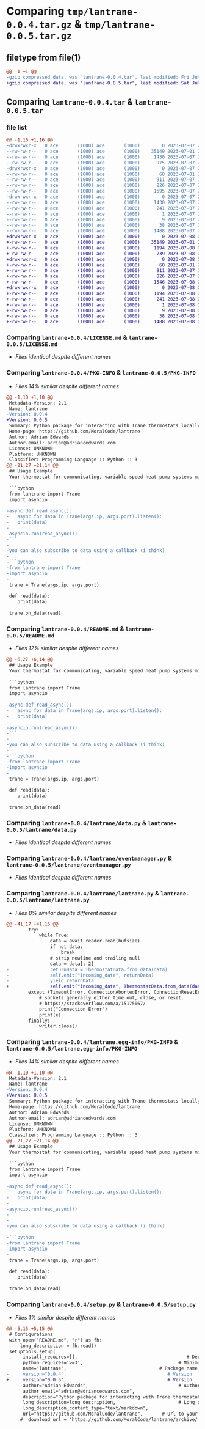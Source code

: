 # Comparing `tmp/lantrane-0.0.4.tar.gz` & `tmp/lantrane-0.0.5.tar.gz`

## filetype from file(1)

```diff
@@ -1 +1 @@
-gzip compressed data, was "lantrane-0.0.4.tar", last modified: Fri Jul  7 23:19:49 2023, max compression
+gzip compressed data, was "lantrane-0.0.5.tar", last modified: Sat Jul  8 00:28:18 2023, max compression
```

## Comparing `lantrane-0.0.4.tar` & `lantrane-0.0.5.tar`

### file list

```diff
@@ -1,16 +1,16 @@
-drwxrwxr-x   0 ace       (1000) ace       (1000)        0 2023-07-07 23:19:49.509068 lantrane-0.0.4/
--rw-rw-r--   0 ace       (1000) ace       (1000)    35149 2023-07-01 23:09:40.000000 lantrane-0.0.4/LICENSE.md
--rw-rw-r--   0 ace       (1000) ace       (1000)     1430 2023-07-07 23:19:49.509068 lantrane-0.0.4/PKG-INFO
--rw-rw-r--   0 ace       (1000) ace       (1000)      975 2023-07-07 23:19:10.000000 lantrane-0.0.4/README.md
-drwxrwxr-x   0 ace       (1000) ace       (1000)        0 2023-07-07 23:19:49.509068 lantrane-0.0.4/lantrane/
--rw-rw-r--   0 ace       (1000) ace       (1000)       60 2023-07-01 23:54:37.000000 lantrane-0.0.4/lantrane/__init__.py
--rw-rw-r--   0 ace       (1000) ace       (1000)      911 2023-07-07 19:56:09.000000 lantrane-0.0.4/lantrane/data.py
--rw-rw-r--   0 ace       (1000) ace       (1000)      826 2023-07-07 22:19:22.000000 lantrane-0.0.4/lantrane/eventmanager.py
--rw-rw-r--   0 ace       (1000) ace       (1000)     1595 2023-07-07 22:20:24.000000 lantrane-0.0.4/lantrane/lantrane.py
-drwxrwxr-x   0 ace       (1000) ace       (1000)        0 2023-07-07 23:19:49.509068 lantrane-0.0.4/lantrane.egg-info/
--rw-rw-r--   0 ace       (1000) ace       (1000)     1430 2023-07-07 23:19:49.000000 lantrane-0.0.4/lantrane.egg-info/PKG-INFO
--rw-rw-r--   0 ace       (1000) ace       (1000)      241 2023-07-07 23:19:49.000000 lantrane-0.0.4/lantrane.egg-info/SOURCES.txt
--rw-rw-r--   0 ace       (1000) ace       (1000)        1 2023-07-07 23:19:49.000000 lantrane-0.0.4/lantrane.egg-info/dependency_links.txt
--rw-rw-r--   0 ace       (1000) ace       (1000)        9 2023-07-07 23:19:49.000000 lantrane-0.0.4/lantrane.egg-info/top_level.txt
--rw-rw-r--   0 ace       (1000) ace       (1000)       38 2023-07-07 23:19:49.509068 lantrane-0.0.4/setup.cfg
--rw-rw-r--   0 ace       (1000) ace       (1000)     1488 2023-07-07 23:17:03.000000 lantrane-0.0.4/setup.py
+drwxrwxr-x   0 ace       (1000) ace       (1000)        0 2023-07-08 00:28:18.182883 lantrane-0.0.5/
+-rw-rw-r--   0 ace       (1000) ace       (1000)    35149 2023-07-01 23:09:40.000000 lantrane-0.0.5/LICENSE.md
+-rw-rw-r--   0 ace       (1000) ace       (1000)     1194 2023-07-08 00:28:18.182883 lantrane-0.0.5/PKG-INFO
+-rw-rw-r--   0 ace       (1000) ace       (1000)      739 2023-07-08 00:14:35.000000 lantrane-0.0.5/README.md
+drwxrwxr-x   0 ace       (1000) ace       (1000)        0 2023-07-08 00:28:18.182883 lantrane-0.0.5/lantrane/
+-rw-rw-r--   0 ace       (1000) ace       (1000)       60 2023-07-01 23:54:37.000000 lantrane-0.0.5/lantrane/__init__.py
+-rw-rw-r--   0 ace       (1000) ace       (1000)      911 2023-07-07 19:56:09.000000 lantrane-0.0.5/lantrane/data.py
+-rw-rw-r--   0 ace       (1000) ace       (1000)      826 2023-07-07 22:19:22.000000 lantrane-0.0.5/lantrane/eventmanager.py
+-rw-rw-r--   0 ace       (1000) ace       (1000)     1546 2023-07-08 00:13:50.000000 lantrane-0.0.5/lantrane/lantrane.py
+drwxrwxr-x   0 ace       (1000) ace       (1000)        0 2023-07-08 00:28:18.182883 lantrane-0.0.5/lantrane.egg-info/
+-rw-rw-r--   0 ace       (1000) ace       (1000)     1194 2023-07-08 00:28:18.000000 lantrane-0.0.5/lantrane.egg-info/PKG-INFO
+-rw-rw-r--   0 ace       (1000) ace       (1000)      241 2023-07-08 00:28:18.000000 lantrane-0.0.5/lantrane.egg-info/SOURCES.txt
+-rw-rw-r--   0 ace       (1000) ace       (1000)        1 2023-07-08 00:28:18.000000 lantrane-0.0.5/lantrane.egg-info/dependency_links.txt
+-rw-rw-r--   0 ace       (1000) ace       (1000)        9 2023-07-08 00:28:18.000000 lantrane-0.0.5/lantrane.egg-info/top_level.txt
+-rw-rw-r--   0 ace       (1000) ace       (1000)       38 2023-07-08 00:28:18.182883 lantrane-0.0.5/setup.cfg
+-rw-rw-r--   0 ace       (1000) ace       (1000)     1488 2023-07-08 00:27:56.000000 lantrane-0.0.5/setup.py
```

### Comparing `lantrane-0.0.4/LICENSE.md` & `lantrane-0.0.5/LICENSE.md`

 * *Files identical despite different names*

### Comparing `lantrane-0.0.4/PKG-INFO` & `lantrane-0.0.5/PKG-INFO`

 * *Files 14% similar despite different names*

```diff
@@ -1,10 +1,10 @@
 Metadata-Version: 2.1
 Name: lantrane
-Version: 0.0.4
+Version: 0.0.5
 Summary: Python package for interacting with Trane thermostats locally.
 Home-page: https://github.com/MoralCode/lantrane
 Author: Adrian Edwards
 Author-email: adrian@adriancedwards.com
 License: UNKNOWN
 Platform: UNKNOWN
 Classifier: Programming Language :: Python :: 3
@@ -21,27 +21,14 @@
 ## Usage Example
 Your thermostat for communicating, variable speed heat pump systems might have a port open that emits data every time the compressor speed changes if you can find the right port via nmap and telnet (usually port 30,000 or so), this example will listen on that port and give you data. The port may change when the device is updated though.
 
 ```python
 from lantrane import Trane
 import asyncio
 
-async def read_async():
-	async for data in Trane(args.ip, args.port).listen():
-	print(data)
-
-asyncio.run(read_async())
-```
-
-you can also subscribe to data using a callback (i think)
-
-```python
-from lantrane import Trane
-import asyncio
-
 trane = Trane(args.ip, args.port)
 
 def read(data):
 	print(data)
 
 trane.on_data(read)
```

### Comparing `lantrane-0.0.4/README.md` & `lantrane-0.0.5/README.md`

 * *Files 12% similar despite different names*

```diff
@@ -6,27 +6,14 @@
 ## Usage Example
 Your thermostat for communicating, variable speed heat pump systems might have a port open that emits data every time the compressor speed changes if you can find the right port via nmap and telnet (usually port 30,000 or so), this example will listen on that port and give you data. The port may change when the device is updated though.
 
 ```python
 from lantrane import Trane
 import asyncio
 
-async def read_async():
-	async for data in Trane(args.ip, args.port).listen():
-	print(data)
-
-asyncio.run(read_async())
-```
-
-you can also subscribe to data using a callback (i think)
-
-```python
-from lantrane import Trane
-import asyncio
-
 trane = Trane(args.ip, args.port)
 
 def read(data):
 	print(data)
 
 trane.on_data(read)
```

### Comparing `lantrane-0.0.4/lantrane/data.py` & `lantrane-0.0.5/lantrane/data.py`

 * *Files identical despite different names*

### Comparing `lantrane-0.0.4/lantrane/eventmanager.py` & `lantrane-0.0.5/lantrane/eventmanager.py`

 * *Files identical despite different names*

### Comparing `lantrane-0.0.4/lantrane/lantrane.py` & `lantrane-0.0.5/lantrane/lantrane.py`

 * *Files 8% similar despite different names*

```diff
@@ -41,17 +41,15 @@
 		try:
 			while True:
 				data = await reader.read(bufsize)
 				if not data:
 					break
 				# strip newline and trailing null
 				data = data[:-2]
-				returnData = ThermostatData.from_data(data)
-				self.emit("incoming_data", returnData)
-				yield returnData
+				self.emit("incoming_data", ThermostatData.from_data(data))
 		except (TimeoutError, ConnectionAbortedError, ConnectionResetError) as e:
 			# sockets generally either time out, close, or reset.
 			# https://stackoverflow.com/a/15175067/
 			print("Connection Error")
 			print(e)
 		finally:
 			writer.close()
```

### Comparing `lantrane-0.0.4/lantrane.egg-info/PKG-INFO` & `lantrane-0.0.5/lantrane.egg-info/PKG-INFO`

 * *Files 14% similar despite different names*

```diff
@@ -1,10 +1,10 @@
 Metadata-Version: 2.1
 Name: lantrane
-Version: 0.0.4
+Version: 0.0.5
 Summary: Python package for interacting with Trane thermostats locally.
 Home-page: https://github.com/MoralCode/lantrane
 Author: Adrian Edwards
 Author-email: adrian@adriancedwards.com
 License: UNKNOWN
 Platform: UNKNOWN
 Classifier: Programming Language :: Python :: 3
@@ -21,27 +21,14 @@
 ## Usage Example
 Your thermostat for communicating, variable speed heat pump systems might have a port open that emits data every time the compressor speed changes if you can find the right port via nmap and telnet (usually port 30,000 or so), this example will listen on that port and give you data. The port may change when the device is updated though.
 
 ```python
 from lantrane import Trane
 import asyncio
 
-async def read_async():
-	async for data in Trane(args.ip, args.port).listen():
-	print(data)
-
-asyncio.run(read_async())
-```
-
-you can also subscribe to data using a callback (i think)
-
-```python
-from lantrane import Trane
-import asyncio
-
 trane = Trane(args.ip, args.port)
 
 def read(data):
 	print(data)
 
 trane.on_data(read)
```

### Comparing `lantrane-0.0.4/setup.py` & `lantrane-0.0.5/setup.py`

 * *Files 1% similar despite different names*

```diff
@@ -5,15 +5,15 @@
 # Configurations
 with open("README.md", "r") as fh:
     long_description = fh.read()
 setuptools.setup(
      install_requires=[],      								  # Dependencies
      python_requires='>=3',                                   # Minimum Python version
      name='lantrane',                                  # Package name
-     version="0.0.4",                                     # Version
+     version="0.0.5",                                     # Version
      author="Adrian Edwards",                                 # Author name
      author_email="adrian@adriancedwards.com",                           # Author mail
      description="Python package for interacting with Trane thermostats locally.",    # Short package description
      long_description=long_description,                       # Long package description
      long_description_content_type="text/markdown",
      url="https://github.com/MoralCode/lantrane",       # Url to your Git Repo
     #  download_url = 'https://github.com/MoralCode/lantrane/archive/'+new_version+'.tar.gz',
```

